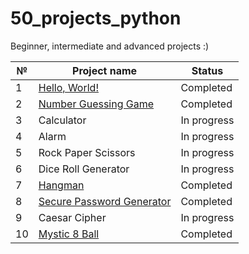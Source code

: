# 50_projects_python

Beginner, intermediate and advanced projects :)

| № | Project name | Status |
| ------------- | ------------- | ------------- |
| 1  | [Hello, World!](https://github.com/dora-thea/50_projects_python/tree/main/hello_world)  | Completed|
| 2  | [Number Guessing Game](https://github.com/dora-thea/50_projects_python/tree/main/number_guessing_game)  | Completed |
| 3  | Calculator  | In progress |
| 4  | Alarm  | In progress |
| 5  | Rock Paper Scissors  | In progress |
| 6  | Dice Roll Generator  | In progress |
| 7  | [Hangman](https://github.com/dora-thea/50_projects_python/tree/main/hangman)  | Completed |
| 8  | [Secure Password Generator](https://github.com/dora-thea/50_projects_python/tree/main/secure_password_generator)  | Completed |
| 9  | Caesar Cipher  | In progress |
| 10  | [Mystic 8 Ball](https://github.com/dora-thea/50_projects_python/tree/main/mystic_8_ball)  | Completed |
